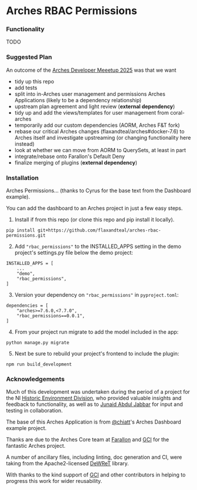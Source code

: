 # Arches RBAC Permissions

### Functionality

TODO

### Suggested Plan

An outcome of the [Arches Developer Meeetup 2025](https://flaxandteal.github.io/arches2025-website/) was that we want

 - tidy up this repo
 - add tests
 - split into in-Arches user management and permissions Arches Applications (likely to be a dependency relationship)
 - upstream plan agreement and light review (**external dependency**)
 - tidy up and add the views/templates for user management from coral-arches
 - temporarily add our custom dependencies (AORM, Arches F&amp;T fork)
 - rebase our critical Arches changes (flaxandteal/arches#docker-7.6) to Arches itself and investigate upstreaming (or changing functionality here instead)
 - look at whether we can move from AORM to QuerySets, at least in part
 - integrate/rebase onto Farallon's Default Deny
 - finalize merging of plugins (**external dependency**)

### Installation

Arches Permissions... (thanks to Cyrus for the base text from the Dashboard example).

You can add the dashboard to an Arches project in just a few easy steps.

1. Install if from this repo (or clone this repo and pip install it locally). 
```
pip install git+https://github.com/flaxandteal/arches-rbac-permissions.git
```

2. Add `"rbac_permissions"` to the INSTALLED_APPS setting in the demo project's settings.py file below the demo project:
```
INSTALLED_APPS = [
    ...
    "demo",
    "rbac_permissions",
]
```

3. Version your dependency on `"rbac_permissions"` in `pyproject.toml`:
```
dependencies = [
    "arches>=7.6.0,<7.7.0",
    "rbac_permissions==0.0.1",
]
```

4. From your project run migrate to add the model included in the app:
```
python manage.py migrate
```

5. Next be sure to rebuild your project's frontend to include the plugin:
```
npm run build_development
```

### Acknowledgements

Much of this development was undertaken during the period of a project for
the NI [Historic Environment Division](https://www.communities-ni.gov.uk/topics/historic-environment), who provided valuable insights and
feedback to functionality, as well as to [Junaid Abdul Jabbar](https://www.arch.cam.ac.uk/staff/junaid-abdul-jabbar)
for input and testing in collaboration.

The base of this Arches Application is from [@chiatt](github.com/chiatt)'s Arches Dashboard example project.

Thanks are due to the Arches Core team at [Farallon](https://www.fargeo.com/) and [GCI](https://www.getty.edu/conservation/)
for the fantastic Arches project.

A number of ancillary files, including linting, doc generation and CI,
were taking from the Apache2-licensed [DeWReT](https://github.com/flaxandteal/dewret) library.

With thanks to the kind support of [GCI](https://www.getty.edu/conservation/) and other contributors in helping
to progress this work for wider reusability.
